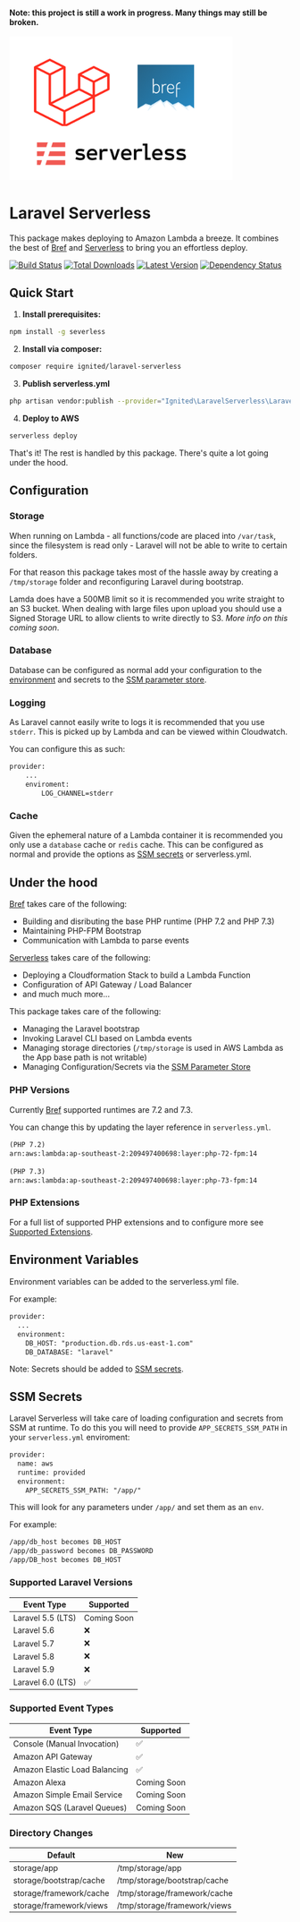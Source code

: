 #### Note: this project is still a work in progress. Many things may still be broken.

<img src="https://github.com/ignited/laravel-serverless/blob/master/header.png?raw=trueg" width="400" />

# Laravel Serverless

This package makes deploying to Amazon Lambda a breeze. It combines the best of [Bref](https://github.com/brefphp/bref) and [Serverless](https://github.com/serverless/serverless) to bring you an effortless deploy.

[![Build Status](https://travis-ci.org/ignited/laravel-serverless.svg?branch=master)](https://travis-ci.org/ignited/laravel-serverless)
[![Total Downloads](https://img.shields.io/packagist/dt/ignited/laravel-serverless.svg)](https://packagist.org/packages/ignited/laravel-serverless)
[![Latest Version](http://img.shields.io/packagist/v/ignited/laravel-serverless.svg)](https://github.com/ignited/laravel-serverless/releases)
[![Dependency Status](https://www.versioneye.com/php/ignited:laravel-serverless/badge.svg)](https://www.versioneye.com/php/ignited:laravel-serverless)

## <a name="quick-start"></a>Quick Start

1. **Install prerequisites:**

```bash
npm install -g severless
```

2. **Install via composer:**

```bash
composer require ignited/laravel-serverless
```

3. **Publish serverless.yml**

```bash
php artisan vendor:publish --provider="Ignited\LaravelServerless\LaravelServerlessServiceProvider"
```

4. **Deploy to AWS**

```bash
serverless deploy
```

That's it! The rest is handled by this package. There's quite a lot going under the hood.

## <a name="configuration"></a>Configuration

### Storage

When running on Lambda - all functions/code are placed into `/var/task`, since the filesystem is read only - Laravel will not be able to write to certain folders. 

For that reason this package takes most of the hassle away by creating a `/tmp/storage` folder and reconfiguring Laravel during bootstrap.

Lamda does have a 500MB limit so it is recommended you write straight to an S3 bucket. When dealing with large files upon upload you should use a Signed Storage URL to allow clients to write directly to S3. *More info on this coming soon*.

### Database

Database can be configured as normal add your configuration to the [environment](#environment) and secrets to the [SSM parameter store](#ssm-secrets). 

### Logging

As Laravel cannot easily write to logs it is recommended that you use `stderr`. This is picked up by Lambda and can be viewed within Cloudwatch.

You can configure this as such:

```(yml)
provider:
    ...
    enviroment:
        LOG_CHANNEL=stderr
```

### Cache

Given the ephemeral nature of a Lambda container it is recommended you only use a `database` cache or `redis` cache. This can be configured as normal and provide the options as [SSM secrets](#secrets) or serverless.yml.

## <a name="under-the-hood"></a>Under the hood

[Bref](https://github.com/brefphp/bref) takes care of the following:

* Building and disributing the base PHP runtime (PHP 7.2 and PHP 7.3)
* Maintaining PHP-FPM Bootstrap
* Communication with Lambda to parse events

[Serverless](https://github.com/serverless/serverless) takes care of the following:

* Deploying a Cloudformation Stack to build a Lambda Function
* Configuration of API Gateway / Load Balancer
* and much much more...

This package takes care of the following:

* Managing the Laravel bootstrap
* Invoking Laravel CLI based on Lambda events
* Managing storage directories (`/tmp/storage` is used in AWS Lambda as the App base path is not writable)
* Managing Configuration/Secrets via the [SSM Parameter Store](#ssm)

### <a name="php-versions"></a>PHP Versions

Currently [Bref](https://github.com/brefphp/bref) supported runtimes are 7.2 and 7.3. 

You can change this by updating the layer reference in `serverless.yml`.

```(yml)
(PHP 7.2)
arn:aws:lambda:ap-southeast-2:209497400698:layer:php-72-fpm:14

(PHP 7.3)
arn:aws:lambda:ap-southeast-2:209497400698:layer:php-73-fpm:14
```

### <a name="php-extensions"></a>PHP Extensions

For a full list of supported PHP extensions and to configure more see [Supported Extensions](https://bref.sh/docs/environment/php.html#extensions).

## <a name="environment"></a>Environment Variables

Environment variables can be added to the serverless.yml file.

For example:

```(yml)
provider:
  ...
  environment:
    DB_HOST: "production.db.rds.us-east-1.com"
    DB_DATABASE: "laravel"
```
 
Note: Secrets should be added to [SSM secrets](#ssm-secrets).

## <a name="ssm-secrets"></a>SSM Secrets

Laravel Serverless will take care of loading configuration and secrets from SSM at runtime. To do this you will need to provide `APP_SECRETS_SSM_PATH` in your `serverless.yml` enviroment:

```(yml)
provider:
  name: aws
  runtime: provided
  environment:
    APP_SECRETS_SSM_PATH: "/app/"
```

This will look for any parameters under `/app/` and set them as an `env`.

For example:
```
/app/db_host becomes DB_HOST
/app/db_password becomes DB_PASSWORD
/app/DB_host becomes DB_HOST
```

### <a name="supported-types"></a>Supported Laravel Versions

| Event Type | Supported |
| --- | --- |
| Laravel 5.5 (LTS) | Coming Soon |
| Laravel 5.6 | ❌ |
| Laravel 5.7 | ❌ |
| Laravel 5.8 | ❌ |
| Laravel 5.9 | ❌ |
| Laravel 6.0 (LTS) | ✅ |

### <a name="supported-types"></a>Supported Event Types

| Event Type | Supported |
| --- | --- |
| Console (Manual Invocation) | ✅ |
| Amazon API Gateway | ✅ |
| Amazon Elastic Load Balancing | ✅ |
| Amazon Alexa | Coming Soon |
| Amazon Simple Email Service | Coming Soon |
| Amazon SQS (Laravel Queues) | Coming Soon |


### <a name="directory-changes"></a>Directory Changes

| Default | New |
| --- | --- |
| storage/app | /tmp/storage/app |
| storage/bootstrap/cache | /tmp/storage/bootstrap/cache |
| storage/framework/cache | /tmp/storage/framework/cache |
| storage/framework/views | /tmp/storage/framework/views |